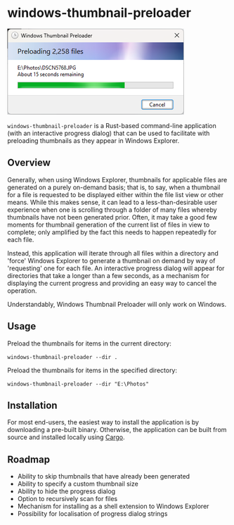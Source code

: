 # windows-thumbnail-preloader

![Screenshot](screenshot.png)

`windows-thumbnail-preloader` is a Rust-based command-line application (with an interactive progress dialog) that can be used to facilitate with preloading thumbnails as they appear in Windows Explorer.

## Overview

Generally, when using Windows Explorer, thumbnails for applicable files are generated on a purely on-demand basis; that is, to say, when a thumbnail for a file is requested to be displayed either within the file list view or other means. While this makes sense, it can lead to a less-than-desirable user experience when one is scrolling through a folder of many files whereby thumbnails have not been generated prior. Often, it may take a good few moments for thumbnail generation of the current list of files in view to complete; only amplified by the fact this needs to happen repeatedly for each file.

Instead, this application will iterate through all files within a directory and 'force' Windows Explorer to generate a thumbnail on demand by way of 'requesting' one for each file. An interactive progress dialog will appear for directories that take a longer than a few seconds, as a mechanism for displaying the current progress and providing an easy way to cancel the operation.

Understandably, Windows Thumbnail Preloader will only work on Windows.

## Usage

Preload the thumbnails for items in the current directory:

```
windows-thumbnail-preloader --dir .
```

Preload the thumbnails for items in the specified directory:

```
windows-thumbnail-preloader --dir "E:\Photos"
```

## Installation

For most end-users, the easiest way to install the application is by downloading a pre-built binary. Otherwise, the application can be built from source and installed locally using [Cargo](https://doc.rust-lang.org/cargo/).

## Roadmap

- Ability to skip thumbnails that have already been generated
- Ability to specify a custom thumbnail size
- Ability to hide the progress dialog
- Option to recursively scan for files
- Mechanism for installing as a shell extension to Windows Explorer
- Possibility for localisation of progress dialog strings
